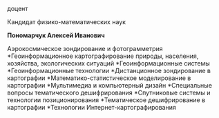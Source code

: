 доцент

Кандидат физико-математических наук

**Пономарчук Алексей Иванович**

Аэрокосмическое зондирование и фотограмметрия
	*Геоинформационное картографирование природы, населения, хозяйства, экологических ситуаций
	*Геоинформационные системы
	*Геоинформационные технологии
	*Дистанционное зондирование в картографии
	*Математико-статистическое моделирование в картографии
	*Мультимедиа и компьютерный дизайн
	*Специальные вопросы тематического дешифрирования
	*Спутниковые системы и технологии позиционирования
	*Тематическое дешифрирование в картографии
	*Технологии Интернет-картографирования